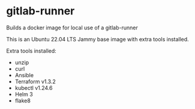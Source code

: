 # gitlab-runner
Builds a docker image for local use of a gitlab-runner

This is an Ubuntu 22.04 LTS Jammy base image with extra tools installed.

Extra tools installed:

* unzip
* curl
* Ansible
* Terraform v1.3.2
* kubectl v1.24.6
* Helm 3
* flake8
